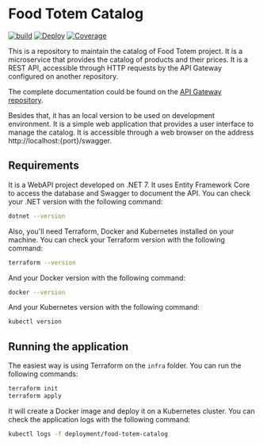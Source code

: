# Food Totem Catalog
[![build](https://github.com/leonardo-avila/food-totem-catalog/actions/workflows/build.yml/badge.svg)](https://github.com/leonardo-avila/food-totem-catalog/actions/workflows/build.yml)
[![Deploy](https://github.com/leonardo-avila/food-totem-catalog/actions/workflows/deploy.yml/badge.svg)](https://github.com/leonardo-avila/food-totem-catalog/actions/workflows/deploy.yml)
[![Coverage](https://sonarcloud.io/api/project_badges/measure?project=leonardo-avila_food-totem-catalog&metric=coverage)](https://sonarcloud.io/summary/new_code?id=leonardo-avila_food-totem-catalog)

This is a repository to maintain the catalog of Food Totem project. It is a microservice that provides the catalog of products and their prices. It is a REST API, accessible through HTTP requests by the API Gateway configured on another repository.

The complete documentation could be found on the [API Gateway repository](https://github.com/leonardo-avila/food-totem).

Besides that, it has an local version to be used on development environment. It is a simple web application that provides a user interface to manage the catalog. It is accessible through a web browser on the address http://localhost:{port}/swagger.

## Requirements

It is a WebAPI project developed on .NET 7. It uses Entity Framework Core to access the database and Swagger to document the API. You can check your .NET version with the following command:
  
  ```bash
  dotnet --version
  ```

Also, you'll need Terraform, Docker and Kubernetes installed on your machine. You can check your Terraform version with the following command:

  ```bash
  terraform --version
  ```

And your Docker version with the following command:

  ```bash
  docker --version
  ```

And your Kubernetes version with the following command:
  
  ```bash
  kubectl version
  ```

## Running the application

The easiest way is using Terraform on the `infra` folder. You can run the following commands:
  
  ```bash
  terraform init
  terraform apply
  ```

It will create a Docker image and deploy it on a Kubernetes cluster. You can check the application logs with the following command:

  ```bash
  kubectl logs -f deployment/food-totem-catalog
  ```
